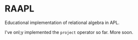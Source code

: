 # RAAPL

Educational implementation of relational algebra in APL.

I've onl;y implemented the `project` operator so far. More soon.
